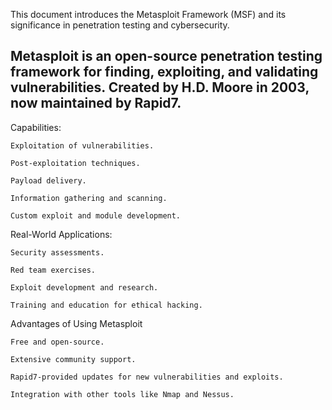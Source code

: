 This document introduces the Metasploit Framework (MSF) and its significance in penetration testing and cybersecurity.

## Metasploit is an open-source penetration testing framework for finding, exploiting, and validating vulnerabilities. Created by H.D. Moore in 2003, now maintained by Rapid7.

Capabilities:

    Exploitation of vulnerabilities.
    
    Post-exploitation techniques.
    
    Payload delivery.
    
    Information gathering and scanning.
    
    Custom exploit and module development.

Real-World Applications:

    Security assessments.
    
    Red team exercises.
    
    Exploit development and research.
    
    Training and education for ethical hacking.

Advantages of Using Metasploit

    Free and open-source.
    
    Extensive community support.
    
    Rapid7-provided updates for new vulnerabilities and exploits.
    
    Integration with other tools like Nmap and Nessus.
